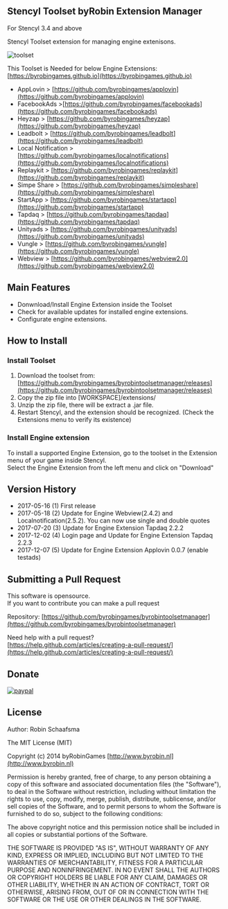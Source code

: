 ## Stencyl Toolset byRobin Extension Manager

For Stencyl 3.4 and above

Stencyl Toolset extension for managing engine extenisons.

![toolset](https://byrobingames.github.io/img/toolset/toolset.png)

This Toolset is Needed for below Engine Extensions:[https://byrobingames.github.io](https://byrobingames.github.io)
- AppLovin > [https://github.com/byrobingames/applovin](https://github.com/byrobingames/applovin)
- FacebookAds >[https://github.com/byrobingames/facebookads](https://github.com/byrobingames/facebookads)
- Heyzap > [https://github.com/byrobingames/heyzap](https://github.com/byrobingames/heyzap)
- Leadbolt > [https://github.com/byrobingames/leadbolt](https://github.com/byrobingames/leadbolt)
- Local Notification > [https://github.com/byrobingames/localnotifications](https://github.com/byrobingames/localnotifications)
- Replaykit > [https://github.com/byrobingames/replaykit](https://github.com/byrobingames/replaykit)
- Simpe Share > [https://github.com/byrobingames/simpleshare](https://github.com/byrobingames/simpleshare)
- StartApp > [https://github.com/byrobingames/startapp](https://github.com/byrobingames/startapp)
- Tapdaq > [https://github.com/byrobingames/tapdaq](https://github.com/byrobingames/tapdaq)
- Unityads > [https://github.com/byrobingames/unityads](https://github.com/byrobingames/unityads)
- Vungle > [https://github.com/byrobingames/vungle](https://github.com/byrobingames/vungle)
- Webview > [https://github.com/byrobingames/webview2.0](https://github.com/byrobingames/webview2.0)

## Main Features

- Donwnload/Install Engine Extension inside the Toolset
- Check for available updates for installed engine extensions.
- Configurate engine extensions.

## How to Install

### Install Toolset
1. Download the toolset from:
[https://github.com/byrobingames/byrobintoolsetmanager/releases](https://github.com/byrobingames/byrobintoolsetmanager/releases)
2. Copy the zip file into [WORKSPACE]/extensions/
3. Unzip the zip file, there will be extract a .jar file.
4. Restart Stencyl, and the extension should be recognized. (Check the Extensions menu to verify its existence)

### Install Engine extension
To install a supported Engine Extension, go to the toolset in the Extension menu of your game inside Stencyl.<br/>
Select the Engine Extension from the left menu and click on "Download"

## Version History

- 2017-05-16 (1) First release
- 2017-05-18 (2) Update for Engine Webview(2.4.2) and Localnotification(2.5.2). You can now use single and double quotes
- 2017-07-20 (3) Update for Engine Extension Tapdaq 2.2.2
- 2017-12-02 (4) Login page and Update for Engine Extension Tapdaq 2.2.3
- 2017-12-07 (5) Update for Engine Extension Applovin 0.0.7 (enable testads)

## Submitting a Pull Request

This software is opensource.<br/>
If you want to contribute you can make a pull request

Repository: [https://github.com/byrobingames/byrobintoolsetmanager](https://github.com/byrobingames/byrobintoolsetmanager)

Need help with a pull request?<br/>
[https://help.github.com/articles/creating-a-pull-request/](https://help.github.com/articles/creating-a-pull-request/)

## Donate

[![paypal](https://www.paypalobjects.com/en_US/i/btn/btn_donateCC_LG.gif)](https://www.paypal.com/cgi-bin/webscr?cmd=_s-xclick&hosted_button_id=HKLGFCAGKBMFL)<br />

## License

Author: Robin Schaafsma

The MIT License (MIT)

Copyright (c) 2014 byRobinGames [http://www.byrobin.nl](http://www.byrobin.nl)

Permission is hereby granted, free of charge, to any person obtaining a copy of this software and associated documentation files (the "Software"), to deal in the Software without restriction, including without limitation the rights to use, copy, modify, merge, publish, distribute, sublicense, and/or sell copies of the Software, and to permit persons to whom the Software is furnished to do so, subject to the following conditions:

The above copyright notice and this permission notice shall be included in all copies or substantial portions of the Software.

THE SOFTWARE IS PROVIDED "AS IS", WITHOUT WARRANTY OF ANY KIND, EXPRESS OR IMPLIED, INCLUDING BUT NOT LIMITED TO THE WARRANTIES OF MERCHANTABILITY, FITNESS FOR A PARTICULAR PURPOSE AND NONINFRINGEMENT. IN NO EVENT SHALL THE AUTHORS OR COPYRIGHT HOLDERS BE LIABLE FOR ANY CLAIM, DAMAGES OR OTHER LIABILITY, WHETHER IN AN ACTION OF CONTRACT, TORT OR OTHERWISE, ARISING FROM, OUT OF OR IN CONNECTION WITH THE SOFTWARE OR THE USE OR OTHER DEALINGS IN THE SOFTWARE.
